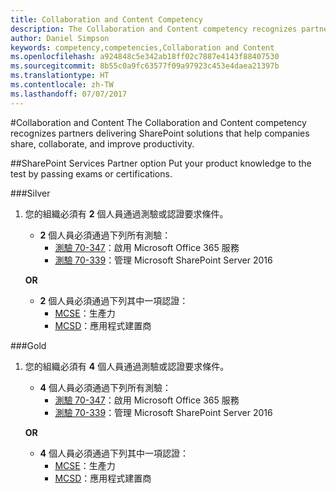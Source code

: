 ```yaml
---
title: Collaboration and Content Competency
description: The Collaboration and Content competency recognizes partners delivering SharePoint solutions that help companies share, collaborate, and improve productivity.
author: Daniel Simpson
keywords: competency,competencies,Collaboration and Content
ms.openlocfilehash: a924848c5e342ab18ff02c7887e4143f88407530
ms.sourcegitcommit: 8b55c0a9fc63577f09a97923c453e4daea21397b
ms.translationtype: HT
ms.contentlocale: zh-TW
ms.lasthandoff: 07/07/2017
---
```

#<a name="collaboration-and-content"></a>Collaboration and Content
The Collaboration and Content competency recognizes partners delivering SharePoint solutions that help companies share, collaborate, and improve productivity.

##<a name="sharepoint-services-partner-option"></a>SharePoint Services Partner option
Put your product knowledge to the test by passing exams or certifications.

###<a name="silver"></a>Silver

1. 您的組織必須有 **2** 個人員通過測驗或認證要求條件。

    - **2** 個人員必須通過下列所有測驗：
        - [測驗 70-347](https://www.microsoft.com/en-us/learning/exam-70-347.aspx)：啟用 Microsoft Office 365 服務
        - [測驗 70-339](https://www.microsoft.com/en-us/learning/exam-70-339.aspx)：管理 Microsoft SharePoint Server 2016

    **OR**

    - **2** 個人員必須通過下列其中一項認證：
        - [MCSE](https://www.microsoft.com/en-us/learning/mcse-productivity-certification.aspx)：生產力
        - [MCSD](https://www.microsoft.com/en-us/learning/mcsd-app-builder-certification.aspx)：應用程式建置商

###<a name="gold"></a>Gold
1. 您的組織必須有 **4** 個人員通過測驗或認證要求條件。

    - **4** 個人員必須通過下列所有測驗：
        - [測驗 70-347](https://www.microsoft.com/en-us/learning/exam-70-347.aspx)：啟用 Microsoft Office 365 服務
        - [測驗 70-339](https://www.microsoft.com/en-us/learning/exam-70-339.aspx)：管理 Microsoft SharePoint Server 2016

    **OR**

    - **4** 個人員必須通過下列其中一項認證：
        - [MCSE](https://www.microsoft.com/en-us/learning/mcse-productivity-certification.aspx)：生產力
        - [MCSD](https://www.microsoft.com/en-us/learning/mcsd-app-builder-certification.aspx)：應用程式建置商
 

